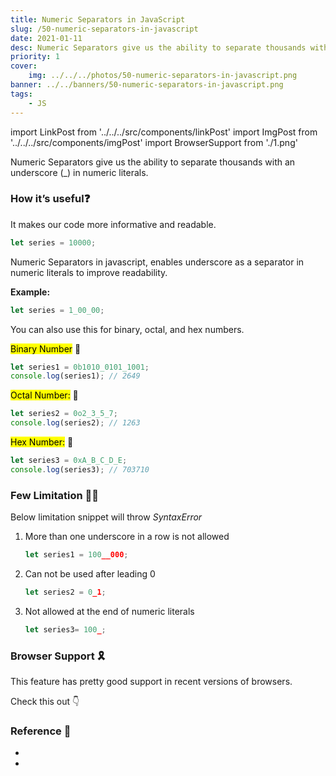 ```yaml
---
title: Numeric Separators in JavaScript
slug: /50-numeric-separators-in-javascript
date: 2021-01-11
desc: Numeric Separators give us the ability to separate thousands with an underscore (_) in numeric literals.
priority: 1
cover:
    img: ../../../photos/50-numeric-separators-in-javascript.png
banner: ../../banners/50-numeric-separators-in-javascript.png
tags:
    - JS
---
```


import LinkPost from '../../../src/components/linkPost'
import ImgPost from '../../../src/components/imgPost'
import BrowserSupport from './1.png'

<p><span class='first-letter'>N</span>umeric Separators give us the ability to separate thousands with an underscore (_) in numeric literals.</p>

### How it’s useful❓

It makes our code more informative and readable.

```js
let series = 10000;
```

Numeric Separators in javascript, enables underscore as a separator in numeric literals to improve readability.

**Example:**

```js
let series = 1_00_00;
```

You can also use this for binary, octal, and hex numbers.

<mark> Binary Number</mark> 👻

```js
let series1 = 0b1010_0101_1001;
console.log(series1); // 2649
```

<mark>Octal Number:</mark> 👻

```js
let series2 = 0o2_3_5_7;
console.log(series2); // 1263
```

<mark>Hex Number:</mark> 👻

```js
let series3 = 0xA_B_C_D_E;
console.log(series3); // 703710
```

### Few Limitation 🤦‍♀️

<p>Below limitation snippet will throw <i>SyntaxError</i></p>

1. More than one underscore in a row is not allowed

    ```js
    let series1 = 100__000;
    ```

2. Can not be used after leading 0

    ```js
    let series2 = 0_1;
    ```

3. Not allowed at the end of numeric literals

    ```js
    let series3= 100_;
    ```

### Browser Support 🎗

This feature has pretty good support in recent versions of browsers. 

Check this out 👇

<ImgPost src={BrowserSupport} alt='browser support for numeric separators' />


### Reference 🧐

- <LinkPost href='https://v8.dev/features/numeric-separators' name='Numeric Separators V8' />
- <LinkPost href='https://caniuse.com/#feat=mdn-javascript_grammar_numeric_separators' name='Browser Support' />
